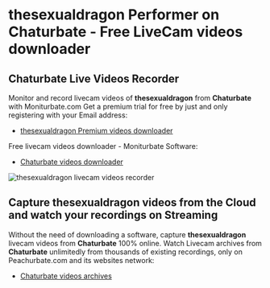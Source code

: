 # thesexualdragon Performer on Chaturbate - Free LiveCam videos downloader

## Chaturbate Live Videos Recorder

Monitor and record livecam videos of **thesexualdragon** from **Chaturbate** with Moniturbate.com
Get a premium trial for free by just and only registering with your Email address:
* [thesexualdragon Premium videos downloader](https://moniturbate.com/request-demo-licence-key.html)

Free livecam videos downloader - Moniturbate Software:
* [Chaturbate videos downloader](https://moniturbate.com/moniturbate-download-software.html)

![thesexualdragon livecam videos recorder](https://peachurnet.com/templates/moniturbate-software.png)


## Capture thesexualdragon videos from the Cloud and watch your recordings on Streaming

Without the need of downloading a software, capture **thesexualdragon** livecam videos from **Chaturbate** 100% online.
Watch Livecam archives from **Chaturbate** unlimitedly from thousands of existing recordings, only on Peachurbate.com and its websites network:
* [Chaturbate videos archives](https://peachurnet.com/)